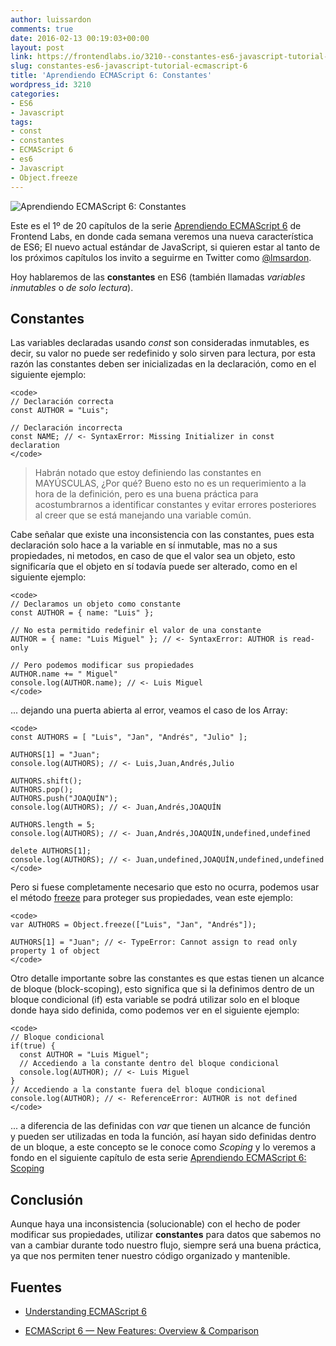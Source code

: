```yaml
---
author: luissardon
comments: true
date: 2016-02-13 00:19:03+00:00
layout: post
link: https://frontendlabs.io/3210--constantes-es6-javascript-tutorial-ecmascript-6
slug: constantes-es6-javascript-tutorial-ecmascript-6
title: 'Aprendiendo ECMAScript 6: Constantes'
wordpress_id: 3210
categories:
- ES6
- Javascript
tags:
- const
- constantes
- ECMAScript 6
- es6
- Javascript
- Object.freeze
---
```


![Aprendiendo ECMAScript 6: Constantes](https://frontendlabs.io/wp-content/uploads/2016/02/cabecera-aprendiendo-es6.jpg)





Este es el 1º de 20 capítulos de la serie [Aprendiendo ECMAScript 6](https://frontendlabs.io/?s=Aprendiendo+ECMAScript+6) de Frontend Labs, en donde cada semana veremos una nueva característica de ES6; El nuevo actual estándar de JavaScript, si quieren estar al tanto de los próximos capítulos los invito a seguirme en Twitter como [@lmsardon](https://twitter.com/lmsardon).

Hoy hablaremos de las **constantes** en ES6 (también llamadas _variables inmutables_ o _de solo lectura_).






## Constantes


Las variables declaradas usando _const_ son consideradas inmutables, es decir, su valor no puede ser redefinido y solo sirven para lectura, por esta razón las constantes deben ser inicializadas en la declaración, como en el siguiente ejemplo:

    
    <code>
    // Declaración correcta
    const AUTHOR = "Luis";
    
    // Declaración incorrecta
    const NAME; // <- SyntaxError: Missing Initializer in const declaration
    </code>
    




<blockquote>Habrán notado que estoy definiendo las constantes en MAYÚSCULAS, ¿Por qué? Bueno esto no es un requerimiento a la hora de la definición, pero es una buena práctica para acostumbrarnos a identificar constantes y evitar errores posteriores al creer que se está manejando una variable común.</blockquote>


Cabe señalar que existe una inconsistencia con las constantes, pues esta declaración solo hace a la variable en sí inmutable, mas no a sus propiedades, ni metodos, en caso de que el valor sea un objeto, esto significaría que el objeto en sí todavía puede ser alterado, como en el siguiente ejemplo:

    
    <code>
    // Declaramos un objeto como constante
    const AUTHOR = { name: "Luis" };
    
    // No esta permitido redefinir el valor de una constante 
    AUTHOR = { name: "Luis Miguel" }; // <- SyntaxError: AUTHOR is read-only
    
    // Pero podemos modificar sus propiedades 
    AUTHOR.name += " Miguel"
    console.log(AUTHOR.name); // <- Luis Miguel
    </code>
    





... dejando una puerta abierta al error, veamos el caso de los Array:

    
    <code>
    const AUTHORS = [ "Luis", "Jan", "Andrés", "Julio" ];
    
    AUTHORS[1] = "Juan";
    console.log(AUTHORS); // <- Luis,Juan,Andrés,Julio
    
    AUTHORS.shift();
    AUTHORS.pop();
    AUTHORS.push("JOAQUÍN");
    console.log(AUTHORS); // <- Juan,Andrés,JOAQUÍN
    
    AUTHORS.length = 5;
    console.log(AUTHORS); // <- Juan,Andrés,JOAQUÍN,undefined,undefined
    
    delete AUTHORS[1];
    console.log(AUTHORS); // <- Juan,undefined,JOAQUÍN,undefined,undefined
    </code>
    







Pero si fuese completamente necesario que esto no ocurra, podemos usar el método [freeze](https://developer.mozilla.org/es/docs/Web/JavaScript/Referencia/Objetos_globales/Object/freeze) para proteger sus propiedades, vean este ejemplo:




    
    <code>
    var AUTHORS = Object.freeze(["Luis", "Jan", "Andrés"]);
    
    AUTHORS[1] = "Juan"; // <- TypeError: Cannot assign to read only property 1 of object
    </code>
    





Otro detalle importante sobre las constantes es que estas tienen un alcance de bloque (block-scoping), esto significa que si la definimos dentro de un bloque condicional (if) esta variable se podrá utilizar solo en el bloque donde haya sido definida, como podemos ver en el siguiente ejemplo:

    
    <code>
    // Bloque condicional
    if(true) {
      const AUTHOR = "Luis Miguel";
      // Accediendo a la constante dentro del bloque condicional
      console.log(AUTHOR); // <- Luis Miguel
    }
    // Accediendo a la constante fuera del bloque condicional
    console.log(AUTHOR); // <- ReferenceError: AUTHOR is not defined
    </code>
    





... a diferencia de las definidas con _var_ que tienen un alcance de función y pueden ser utilizadas en toda la función, así hayan sido definidas dentro de un bloque, a este concepto se le conoce como _Scoping_ y lo veremos a fondo en el siguiente capítulo de esta serie [Aprendiendo ECMAScript 6: Scoping](https://frontendlabs.io/3357--scoping-es6-javascript-tutorial-ecmascript-6)


## Conclusión


Aunque haya una inconsistencia (solucionable) con el hecho de poder modificar sus propiedades, utilizar **constantes** para datos que sabemos no van a cambiar durante todo nuestro flujo, siempre será una buena práctica, ya que nos permiten tener nuestro código organizado y mantenible.


## Fuentes





	
  * [Understanding ECMAScript 6](https://leanpub.com/understandinges6/read)

	
  * [ECMAScript 6 — New Features: Overview & Comparison](http://es6-features.org/)


